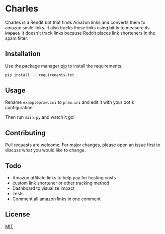 # Charles

Charles is a Reddit bot that finds Amazon links and converts them to amazon smile links.
~~It also tracks these links using bit.ly to measure its impact.~~ It doesn't track links because Reddit
places link shorteners in the spam filter.

## Installation

Use the package manager [pip](https://pip.pypa.io/en/stable/) to install the requirements.

```bash
pip install -r requirements.txt
```

## Usage

Rename `examplepraw.ini` to `praw.ini` and edit it with your bot's configuration.

Then run `main.py` and watch it go!

## Contributing
Pull requests are welcome. For major changes, please open an issue first to discuss what you would like to change.

## Todo
- Amazon affiliate links to help pay for hosting costs
- custom link shortener or other tracking method
- Dashboard to visualize impact
- Tests
- Comment all amazon links in one comment

## License
[MIT](https://choosealicense.com/licenses/mit/)